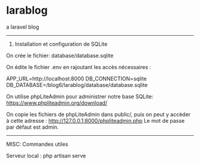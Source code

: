 # larablog
a laravel blog

--------------------------------

1) Installation et configuration de SQLite

On crée le fichier: database/database.sqlite

On édite le fichier .env en rajoutant les accès nécessaires : 

APP_URL=http://localhost:8000
DB_CONNECTION=sqlite
DB_DATABASE=/blog6/larablog/database/database.sqlite

On utilise phpLiteAdmin pour administrer notre base SQLite:
https://www.phpliteadmin.org/download/

On copie les fichiers de phpLiteAdmin dans public/,
puis on peut y accèder à cette adresse : http://127.0.0.1:8000/phpliteadmin.php
Le mot de passe par défaut est admin.


-------------------------------------

MISC: Commandes utiles

Serveur local : 
php artisan serve

